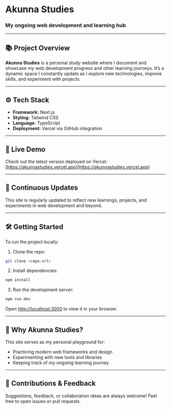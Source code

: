 # Akunna Studies

### My ongoing web development and learning hub

---

## 📚 Project Overview

**Akunna Studies** is a personal study website where I document and showcase my web development progress and other learning journeys. It’s a dynamic space I constantly update as I explore new technologies, improve skills, and experiment with projects.

---

## ⚙️ Tech Stack

* **Framework:** Next.js
* **Styling:** Tailwind CSS
* **Language:** TypeScript
* **Deployment:** Vercel via GitHub integration

---

## 🚀 Live Demo

Check out the latest version deployed on Vercel:
[https://akunnastudies.vercel.app](https://akunnastudies.vercel.app)

---

## 🔄 Continuous Updates

This site is regularly updated to reflect new learnings, projects, and experiments in web development and beyond.

---

## 🛠️ Getting Started

To run the project locally:

1. Clone the repo:

```bash
git clone <repo-url>
```

2. Install dependencies:

```bash
npm install
```

3. Run the development server:

```bash
npm run dev
```

Open [http://localhost:3000](http://localhost:3000) to view it in your browser.

---

## 🌟 Why Akunna Studies?

This site serves as my personal playground for:

* Practicing modern web frameworks and design
* Experimenting with new tools and libraries
* Keeping track of my ongoing learning journey

---

## 🤝 Contributions & Feedback

Suggestions, feedback, or collaboration ideas are always welcome! Feel free to open issues or pull requests.
